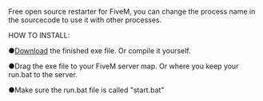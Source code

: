 Free open source restarter for FiveM, you can change the process name in the sourcecode to use it with other processes.

HOW TO INSTALL:

●[Download](https://github.com/MHL1337/Fivem-Auto-Restart/raw/master/Fivem%20auto%20restart.exe) the finished exe file. Or compile it yourself.

●Drag the exe file to your FiveM server map. Or where you keep your run.bat to the server.

●Make sure the run.bat file is called "start.bat"

